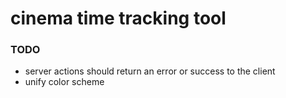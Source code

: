 # cinema time tracking tool

### TODO

- server actions should return an error or success to the client
- unify color scheme
